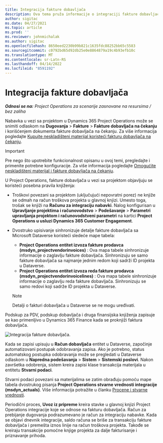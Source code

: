 ```yaml
---
title: Integracija fakture dobavljača
description: Ova tema pruža informacije o integraciji fakture dobavljača u Project Operations.
author: sigitac
ms.date: 04/27/2021
ms.topic: article
ms.prod: ''
ms.reviewer: johnmichalak
ms.author: sigitac
ms.openlocfilehash: 8650eed2230b99b821c1635fdc88252bb65c5583
ms.sourcegitcommit: c0792bd65d92db25e0e8864879a19c4b93efb10c
ms.translationtype: MT
ms.contentlocale: sr-Latn-RS
ms.lasthandoff: 04/14/2022
ms.locfileid: "8591192"
---
```

# <a name="vendor-invoice-integration"></a>Integracija fakture dobavljača

_**Odnosi se na:** Project Operations za scenarije zasnovane na resursima / bez zaliha_

Nabavka u vezi sa projektom u Dynamics 365 Project Operations može se snimiti odlaskom na **Dugovanja** > **Fakture** > **Fakture dobavljača na čekanju** i korišćenjem dokumenta fakture dobavljača na čekanju. Za više informacija pogledajte [Kupujte neskladišteni materijal koristeći fakturu dobavljača na čekanju](../procurement/pending-vendor-invoices.md).

> [!IMPORTANT]
> Pre nego što upotrebite funkcionalnost opisanu u ovoj temi, pregledajte i primenite potrebne konfiguracije. Za više informacija pogledajte [Omogućite neskladišteni materijal i fakture dobavljača na čekanju](../procurement/configure-materials-nonstocked.md).

U Project Operations, fakture dobavljača u vezi sa projektom objavljuju se koristeći posebna pravila knjiženja:

- Troškovi povezani sa projektom (uključujući nepovratni porez) ne knjiže se odmah na račun troškova projekta u glavnoj knjizi. Umesto toga, trošak se knjiži na **Računu za integraciju nabavki**. Nalog konfigurisan u **Upravljanje projektima i računovodstvo** > **Podešavanje** > **Parametri upravljanja projektom i računovodstveni parametri** na kartici **Project Operations u usluzi Dynamics 365 Customer Engagement**.
- Dvostruko upisivanje sinhronizuje detalje fakture dobavljača sa Microsoft Dataverse koristeći sledeće mape tabela:

     - **Project Operations entitet izvoza fakture prodavca (msdyn_projectvendorinvoices)** : Ova mapa tabele sinhronizuje informacije o zaglavlju fakture dobavljača. Sinhronizuju se samo fakture dobavljača sa najmanje jednim redom koji sadrži ID projekta u Dataverse.
     - **Project Operations entitet izvoza reda fakture prodavca (msdyn_projectvendorinvoicelines)** : Ova mapa tabele sinhronizuje informacije o zaglavlju reda fakture dobavljača. Sinhronizuju se samo redovi koji sadrže ID projekta u Dataverse.

     > [!NOTE]
     > Detalji o fakturi dobavljača u Dataverse se ne mogu uređivati.

Podskup za PDV, podskup dobavljača i druga finansijska knjiženja zapisuje se kao primenljivo u Dynamics 365 Finance kada se proknjiži faktura dobavljača.

![Integracija fakture dobavljača.](media/DW7VendorInvoice.png)

Kada se zapisi upisuju u **Račun dobavljača** entitet u Dataverse, započinje automatizovani postupak odobravanja zapisa. Ako je potrebno, status automatskog postupka odobravanja može se pregledati u Dataverse odlaskom u **Napredna podešavanja** > **Sistem** > **Sistemski poslovi**. Nakon završetka odobrenja, sistem kreira zapisi klase transakcija materijala u entitetu **Stvarni podaci**.

Stvarni podaci povezani sa materijalima se zatim obrađuju pomoću mape tabela dvostrukog pisanja **Project Operations stvarne vrednosti integracije (msdyn_actuals)**. Više informacija potražite u članku [Procene i stvarne vrednosti](resource-dual-write-estimates-actuals.md).

Periodični proces, **Uvoz iz pripreme** kreira stavke u glavnoj knjizi Project Operations integracije koje se odnose na fakturu dobavljača. Račun za prebijanje dugovanja podrazumevano je račun za integraciju nabavke. Kada se objavi dnevnik integracije, saldo računa se briše za transakciju fakture dobavljača i premešta iznos linije na račun troškova projekta. Takođe se kreiraju transakcije pomoćne knjige projekta za dalje fakturisanje i priznavanje prihoda.
